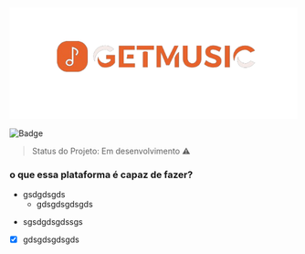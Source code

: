 ![certificado](https://github.com/bevly0101/frontend_gm/blob/main/public/images/logo_getmusic.png?raw=true)

![Badge](https://img.shields.io/static/v1?label=react&message=framework&color=blue&style=for-the-badge&logo=REACT)
> Status do Projeto: Em desenvolvimento :warning:

### o que essa plataforma é capaz de fazer?
- gsdgdsgds
    - gdsgdsgdsgds
* sgsdgdsgdssgs
- [x]  gdsgdsgdsgds



